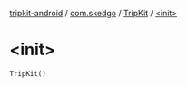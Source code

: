 [tripkit-android](../../index.md) / [com.skedgo](../index.md) / [TripKit](index.md) / [&lt;init&gt;](./-init-.md)

# &lt;init&gt;

`TripKit()`